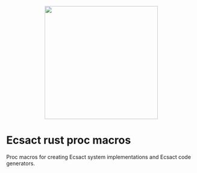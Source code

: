 <p align="center">
	<img src="https://ecsact.dev/external/ecsact_logo/ecsact-color.png" width="300" />
</p>

# Ecsact rust proc macros

Proc macros for creating Ecsact system implementations and Ecsact code generators.

